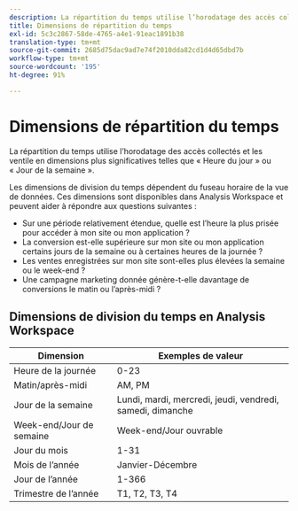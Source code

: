 ```yaml
---
description: La répartition du temps utilise l’horodatage des accès collectés et les ventile en dimensions plus significatives telles que « Heure du jour » ou « Jour de la semaine ».
title: Dimensions de répartition du temps
exl-id: 5c3c2867-58de-4765-a4e1-91eac1891b38
translation-type: tm+mt
source-git-commit: 2685d75dac9ad7e74f2010dda82cd1d4d65dbd7b
workflow-type: tm+mt
source-wordcount: '195'
ht-degree: 91%

---
```


# Dimensions de répartition du temps

La répartition du temps utilise l’horodatage des accès collectés et les ventile en dimensions plus significatives telles que « Heure du jour » ou « Jour de la semaine ».

Les dimensions de division du temps dépendent du fuseau horaire de la vue de données. Ces dimensions sont disponibles dans Analysis Workspace et peuvent aider à répondre aux questions suivantes :

* Sur une période relativement étendue, quelle est l’heure la plus prisée pour accéder à mon site ou mon application ?
* La conversion est-elle supérieure sur mon site ou mon application certains jours de la semaine ou à certaines heures de la journée ?
* Les ventes enregistrées sur mon site sont-elles plus élevées la semaine ou le week-end ?
* Une campagne marketing donnée génère-t-elle davantage de conversions le matin ou l’après-midi ?

## Dimensions de division du temps en Analysis Workspace

| Dimension | Exemples de valeur |
|--- |--- |
| Heure de la journée | 0-23 |
| Matin/après-midi | AM, PM |
| Jour de la semaine | Lundi, mardi, mercredi, jeudi, vendredi, samedi, dimanche |
| Week-end/Jour de semaine | Week-end/Jour ouvrable |
| Jour du mois | 1-31 |
| Mois de l’année | Janvier-Décembre |
| Jour de l’année | 1-366 |
| Trimestre de l’année | T1, T2, T3, T4 |
